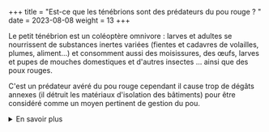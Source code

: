 +++
title = "Est-ce que les ténébrions sont des prédateurs du pou rouge ? "
date = 2023-08-08
weight = 13
+++

Le petit ténébrion est un coléoptère omnivore : larves et adultes se nourrissent de substances inertes variées (fientes et cadavres de volailles, plumes, aliment…) et consomment aussi des moisissures, des œufs, larves et pupes de mouches domestiques et d'autres insectes … ainsi que des poux rouges.

C'est un prédateur avéré du pou rouge cependant il cause trop de dégâts annexes (il détruit les matériaux d'isolation des bâtiments) pour être considéré comme un moyen pertinent de gestion du pou. 

<details class = "en_savoir_plus">
    <summary>En savoir plus</summary>

- [Koslov 1970](https://www.cabdirect.org/cabdirect/abstract/19721001749) vers article S:  The Tenebrionid Alphitobius diaperinus Panz. as a predator of the chicken mite *Dermanyssus gallinae* Redi.
- [Dossier ANSES sur les problèmes dus au petit ténébrion](/NON_ne_fonctionne_pas"https://www.anses.fr/fr/system/files/SANT-Fi-Tenebrion.pdf")

</details>